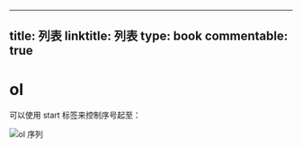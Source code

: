 
---
title: 列表
linktitle: 列表
type: book
commentable: true
---

# ol

可以使用 start 标签来控制序号起至：

![ol 序列](https://z3.ax1x.com/2021/05/06/glFfsS.png)

    